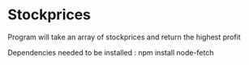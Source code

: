 # Stockprices
Program will take an array of stockprices and return the highest profit

Dependencies needed to be installed : npm install node-fetch

